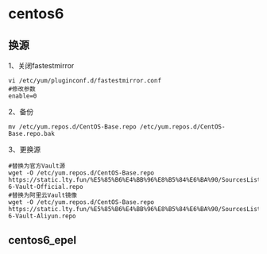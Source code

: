 # centos6
## 换源
1、关闭fastestmirror
```
vi /etc/yum/pluginconf.d/fastestmirror.conf
#修改参数
enable=0
```
2、备份
```
mv /etc/yum.repos.d/CentOS-Base.repo /etc/yum.repos.d/CentOS-Base.repo.bak
```
3、更换源
```
#替换为官方Vault源
wget -O /etc/yum.repos.d/CentOS-Base.repo https://static.lty.fun/%E5%85%B6%E4%BB%96%E8%B5%84%E6%BA%90/SourcesList/Centos-6-Vault-Official.repo
#替换为阿里云Vault镜像
wget -O /etc/yum.repos.d/CentOS-Base.repo https://static.lty.fun/%E5%85%B6%E4%BB%96%E8%B5%84%E6%BA%90/SourcesList/Centos-6-Vault-Aliyun.repo
```
## centos6_epel
```

```
